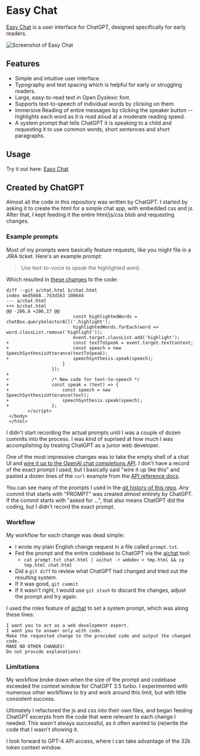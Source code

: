 # Easy Chat

[Easy Chat](https://paul-gauthier.github.io/easy-chat/)
is a user interface for ChatGPT, designed specifically for early readers.

![Screenshot of Easy Chat](https://raw.githubusercontent.com/paul-gauthier/easy-chat/main/screenshot.png)

## Features

- Simple and intuitive user interface.
- Typography and text spacing which is helpful for early or struggling readers.
- Large, easy-to-read text in Open Dyslexic font.
- Supports text-to-speech of individual words by clicking on them.
- Immersive Reading of entire messages by clicking the speaker button -- highlights each word as it is read aloud at a moderate reading speed.
- A system prompt that tells ChatGPT it is speaking to a child and requesting it to use common words, short sentences and short paragraphs.

## Usage

Try it out here: [Easy Chat](https://paul-gauthier.github.io/easy-chat/)

## Created by ChatGPT

Almost all the code in this repository was written by ChatGPT.
I started by asking it to create the html for a simple chat app, with embedded css and js.
After that, I kept feeding it the entire html/js/css blob and requesting changes.

### Example prompts

Most of my prompts were basically feature requests, like you might file in a JIRA ticket.
Here's an example prompt:

> Use text-to-voice to speak the highlighted word.

Which resulted in
[these changes](https://github.com/paul-gauthier/easy-chat/commit/62e0862ce0cf1017082e30ec7fa4034cfaf80137) to the code:

```
diff --git a/chat.html b/chat.html
index 4ed5668..7d3d563 100644
--- a/chat.html
+++ b/chat.html
@@ -206,8 +206,17 @@
                         const highlightedWords = chatBox.querySelectorAll('.highlight');
                         highlightedWords.forEach(word => word.classList.remove('highlight'));
                         event.target.classList.add('highlight');
+                        const textToSpeak = event.target.textContent;
+                        const speech = new SpeechSynthesisUtterance(textToSpeak);
+                        speechSynthesis.speak(speech);
                     }
                 });
+
+                /* New code for text-to-speech */
+                const speak = (text) => {
+                    const speech = new SpeechSynthesisUtterance(text);
+                    speechSynthesis.speak(speech);
+                };
        </script>
 </body>
 </html>
```                        

I didn't start recording the actual prompts until I was a couple of dozen commits into the process.
I was kind of suprised at how much I was accomplishing by treating ChatGPT as a junior web developer.

One of the most impressive changes was to take the empty shell of a chat UI and
[wire it up to the OpenAI chat completions API](https://github.com/paul-gauthier/easy-chat/commit/61326c036fa7888e58231f4bcb4f13d0f889ea0c).
I don't have a record of the exact prompt I used, but I basically said "wire it up like this" and pasted
a dozen lines of the `curl` example from the [API reference docs](https://platform.openai.com/docs/api-reference/chat).

You can see many of the prompts I used in the
[git history of this repo](https://github.com/paul-gauthier/easy-chat/commits/main).
Any commit that starts with "PROMPT" was created almost entirely by ChatGPT.
If the commit starts with "asked for ...", that also means ChatGPT did the coding, but I didn't record the exact prompt.

### Workflow

My workflow for each change was dead simple:

  - I wrote my plain English change request in a file called `prompt.txt`.
  - Fed the prompt and the entire codebase to ChatGPT via the [aichat](https://github.com/sigoden/aichat) tool:
    - `cat prompt.txt chat.html | aichat -r webdev > tmp.html && cp tmp.html chat.html`
  - Did a `git diff` to review what ChatGPT had changed and tried out the resulting system.
  - If it was good, `git commit`
  - If it wasn't right, I would use `git stash` to discard the changes, adjust the prompt and try again.

I used the roles feature of [aichat](https://github.com/sigoden/aichat) to set a system prompt, which was along these lines:

```
I want you to act as a web development expert.
I want you to answer only with code.
Make the requested change to the provided code and output the changed code.
MAKE NO OTHER CHANGES!
Do not provide explanations!
```

### Limitations

My workflow broke down when the size of the prompt and codebase exceeded the context window for ChatGPT 3.5 turbo.
I experimented with numerous other workflows to try and work around this limit, but with little consistent success.

Ultimately I refactored the js and css into their own files, and began feeding ChatGPT excerpts from the code that were relevant to each change I needed.
This wasn't always successful, as it often wanted to (re)write the code that I wasn't showing it.

I look forward to GPT-4 API access, where I can take advantage of the 32k token context window.

